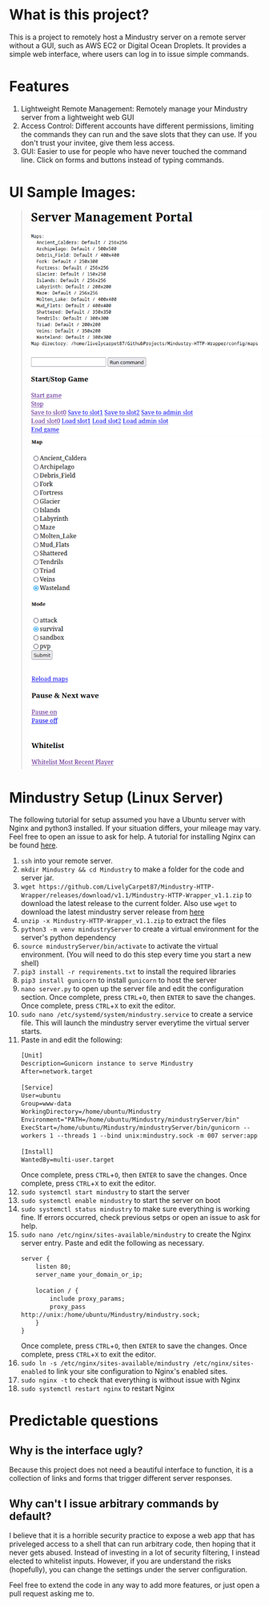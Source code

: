 # What is this project?
This is a project to remotely host a Mindustry server on a remote server without a GUI, such as AWS EC2 or Digital Ocean Droplets. 
It provides a simple web interface, where users can log in to issue simple commands.

# Features
1. Lightweight Remote Management: Remotely manage your Mindustry server from a lightweight web GUI
2. Access Control: Different accounts have different permissions, limiting the commands they can run and the save slots that they can use. If you don't trust your invitee, give them less access.
3. GUI: Easier to use for people who have never touched the command line. Click on forms and buttons instead of typing commands.

# UI Sample Images:
> ![UI Screenshot 1](https://github.com/LivelyCarpet87/Mindustry-HTTP-Wrapper/blob/main/docs/UI-Screenshot-1.png?raw=true)
> ![UI Screenshot 2](https://github.com/LivelyCarpet87/Mindustry-HTTP-Wrapper/blob/main/docs/UI-Screenshot-2.png?raw=true)

# Mindustry Setup (Linux Server)
The following tutorial for setup assumed you have a Ubuntu server with Nginx and python3 installed. If your situation differs, your mileage may vary. Feel free to open an issue to ask for help.
A tutorial for installing Nginx can be found [here](https://www.digitalocean.com/community/tutorials/how-to-install-nginx-on-ubuntu-18-04).

1. `ssh` into your remote server.
2. `mkdir Mindustry && cd Mindustry` to make a folder for the code and server jar.
3. `wget https://github.com/LivelyCarpet87/Mindustry-HTTP-Wrapper/releases/download/v1.1/Mindustry-HTTP-Wrapper_v1.1.zip` to download the latest release to the current folder. Also use `wget` to download the latest mindustry server release from [here](https://github.com/Anuken/Mindustry/releases/latest)
4. `unzip -x Mindustry-HTTP-Wrapper_v1.1.zip` to extract the files
5. `python3 -m venv mindustryServer` to create a virtual environment for the server's python dependency
6. `source mindustryServer/bin/activate` to activate the virtual environment. (You will need to do this step every time you start a new shell)
7. `pip3 install -r requirements.txt` to install the required libraries
8. `pip3 install gunicorn` to install `gunicorn` to host the server
9. `nano server.py` to open up the server file and edit the configuration section. 
Once complete, press `CTRL`+`O`, then `ENTER` to save the changes. 
Once complete, press `CTRL`+`X` to exit the editor. 
10. `sudo nano /etc/systemd/system/mindustry.service` to create a service file. This will launch the mindustry server everytime the virtual server starts.
11. Paste in and edit the following:
    ```
    [Unit]
    Description=Gunicorn instance to serve Mindustry
    After=network.target

    [Service]
    User=ubuntu
    Group=www-data
    WorkingDirectory=/home/ubuntu/Mindustry
    Environment="PATH=/home/ubuntu/Mindustry/mindustryServer/bin"
    ExecStart=/home/ubuntu/Mindustry/mindustryServer/bin/gunicorn --workers 1 --threads 1 --bind unix:mindustry.sock -m 007 server:app

    [Install]
    WantedBy=multi-user.target
    ```
    Once complete, press `CTRL`+`O`, then `ENTER` to save the changes. 
    Once complete, press `CTRL`+`X` to exit the editor. 
12. `sudo systemctl start mindustry` to start the server
13. `sudo systemctl enable mindustry` to start the server on boot
14. `sudo systemctl status mindustry` to make sure everything is working fine. If errors occurred, check previous setps or open an issue to ask for help.
15. `sudo nano /etc/nginx/sites-available/mindustry` to create the Nginx server entry. Paste and edit the following as necessary.
    ```
    server {
        listen 80;
        server_name your_domain_or_ip;

        location / {
            include proxy_params;
            proxy_pass http://unix:/home/ubuntu/Mindustry/mindustry.sock;
        }
    }
    ```
    Once complete, press `CTRL`+`O`, then `ENTER` to save the changes. 
    Once complete, press `CTRL`+`X` to exit the editor. 
16. `sudo ln -s /etc/nginx/sites-available/mindustry /etc/nginx/sites-enabled` to link your site configuration to Nginx's enabled sites.
17. `sudo nginx -t` to check that everything is without issue with Nginx
18. `sudo systemctl restart nginx` to restart Nginx


# Predictable questions

## Why is the interface ugly?
Because this project does not need a beautiful interface to function, it is a collection of links and forms that trigger different server responses.

## Why can't I issue arbitrary commands by default?
I believe that it is a horrible security practice to expose a web app that has priveleged access to a shell that can run arbitrary code, then hoping that it never
gets abused. Instead of investing in a lot of security filtering, I instead elected to whitelist inputs. However, if you are understand the risks (hopefully), you can change the settings under the server configuration.



Feel free to extend the code in any way to add more features,
or just open a pull request asking me to.
